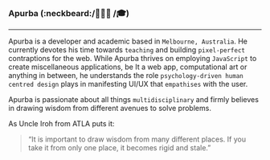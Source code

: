 ### Apurba (:neckbeard:/👨🏽‍💻 /🎓)
---

Apurba is a developer and academic based in `Melbourne, Australia`. He currently devotes his time towards `teaching` and building `pixel-perfect` contraptions for the web. While Apurba thrives on employing `JavaScript` to create miscellaneous applications, be It a web app, computational art or anything in between, he understands the role `psychology-driven human centred design` plays in manifesting UI/UX that `empathises` with the user.

Apurba is passionate about all things `multidisciplinary` and firmly believes in drawing wisdom from different avenues to solve problems. 

As Uncle Iroh from ATLA puts it:

> “It is important to draw wisdom from many different places. If you take it from only one place, it becomes rigid and stale.”

